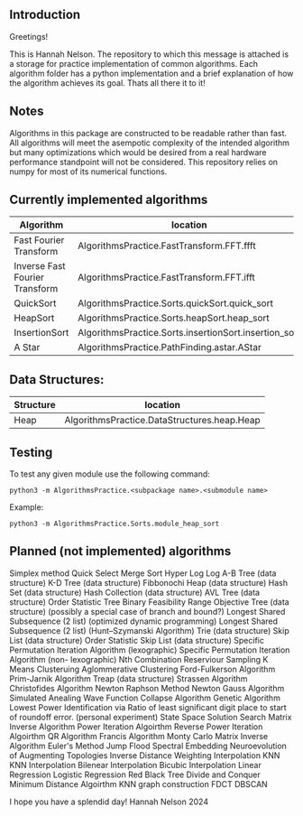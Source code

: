 ## Introduction
Greetings!

This is Hannah Nelson. The repository to which this message is attached is a storage for practice implementation of common algorithms. Each algorithm folder has a python implementation and a brief explanation of how the algorithm achieves its goal. Thats all there it to it!

## Notes
Algorithms in this package are constructed to be readable rather than fast. All algorithms will meet the asempotic complexity of the intended algorithm but many optimizations which would be desired from a real hardware performance standpoint will not be considered. 
This repository relies on numpy for most of its numerical functions.

## Currently implemented algorithms
| Algorithm | location |
|----|----|
| Fast Fourier Transform | AlgorithmsPractice.FastTransform.FFT.ffft |
| Inverse Fast Fourier Transform | AlgorithmsPractice.FastTransform.FFT.ifft |
| QuickSort | AlgorithmsPractice.Sorts.quickSort.quick_sort | 
| HeapSort | AlgorithmsPractice.Sorts.heapSort.heap_sort |
| InsertionSort | AlgorithmsPractice.Sorts.insertionSort.insertion_sort |
| A Star | AlgorithmsPractice.PathFinding.astar.AStar |

## Data Structures:
| Structure | location |
|----|----|
| Heap | AlgorithmsPractice.DataStructures.heap.Heap |

## Testing
To test any given module use the following command:
```
python3 -m AlgorithmsPractice.<subpackage name>.<submodule name>
```
Example:
```
python3 -m AlgorithmsPractice.Sorts.module_heap_sort
```


## Planned (not implemented) algorithms
Simplex method
Quick Select
Merge Sort
Hyper Log Log
A-B Tree (data structure)
K-D Tree (data structure)
Fibbonochi Heap (data structure)
Hash Set (data structure)
Hash Collection (data structure)
AVL Tree (data structure)
Order Statistic Tree
Binary Feasibility Range Objective Tree (data structure) (possibly a special case of branch and bound?)
Longest Shared Subsequence (2 list) (optimized dynamic programming)
Longest Shared Subsequence (2 list) (Hunt–Szymanski Algorithm)
Trie (data structure)
Skip List (data structure)
Order Statistic Skip List (data structure)
Specific Permutation Iteration Algorithm (lexographic)
Specific Permutation Iteration Algorithm (non- lexographic)
Nth Combination
Reserviour Sampling
K Means Clusteruing
Aglommerative Clustering
Ford-Fulkerson Algorithm
Prim-Jarnik Algorithm
Treap (data structure)
Strassen Algorithm
Christofides Algorithm
Newton Raphson Method
Newton Gauss Algorithm
Simulated Anealing
Wave Function Collapse Algorithm
Genetic Algorithm
Lowest Power Identification via Ratio of least significant digit place to start of roundoff error. (personal experiment)
State Space Solution Search
Matrix Inverse Algorithm
Power Iteration Algoirthm
Reverse Power Iteration Algoirthm
QR Algorithm
Francis Algorithm
Monty Carlo Matrix Inverse Algorithm
Euler's Method
Jump Flood
Spectral Embedding
Neuroevolution of Augmenting Topologies
Inverse Distance Weighting Interpolation
KNN
KNN Interpolation
Bilenear Interpolation
Bicubic Interpolation
Linear Regression
Logistic Regression
Red Black Tree
Divide and Conquer Minimum Distance Algoirthm
KNN graph construction
FDCT
DBSCAN

I hope you have a splendid day!
Hannah Nelson 2024



